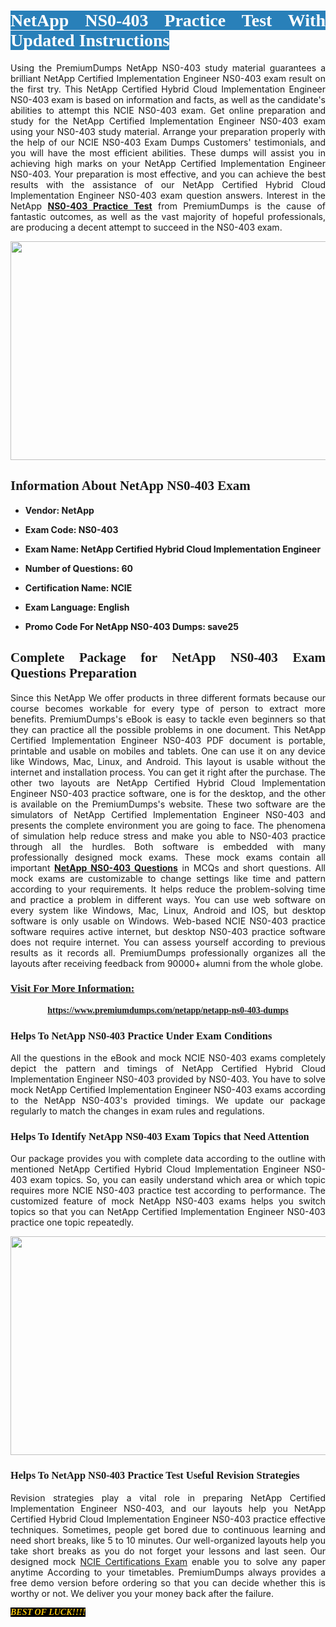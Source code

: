 <h1 style="text-align: justify;"><span style="color:#ffffff;"><span style="font-family:Georgia,serif;"><strong><span style="background-color:#2980b9;">NetApp NS0-403 Practice Test With Updated Instructions</span></strong></span></span></h1>

<p style="text-align: justify;">Using the PremiumDumps NetApp NS0-403 study material guarantees a brilliant NetApp Certified Implementation Engineer NS0-403 exam result on the first try. This NetApp Certified Hybrid Cloud Implementation Engineer NS0-403 exam is based on information and facts, as well as the candidate's abilities to attempt this NCIE NS0-403 exam. Get online preparation and study for the NetApp Certified Implementation Engineer NS0-403 exam using your NS0-403 study material. Arrange your preparation properly with the help of our NCIE NS0-403 Exam Dumps Customers' testimonials, and you will have the most efficient abilities. These dumps will assist you in achieving high marks on your NetApp Certified Implementation Engineer NS0-403. Your preparation is most effective, and you can achieve the best results with the assistance of our NetApp Certified Hybrid Cloud Implementation Engineer NS0-403 exam question answers. Interest in the NetApp <strong><a href="https://www.premiumdumps.com/netapp/netapp-ns0-403-dumps">NS0-403 Practice Test</a></strong> from PremiumDumps is the cause of fantastic outcomes, as well as the vast majority of hopeful professionals, are producing a decent attempt to succeed in the NS0-403 exam.</p>

<p style="text-align: center;"><a href="https://www.premiumdumps.com/netapp/netapp-ns0-403-dumps"><img alt="" src="https://i.imgur.com/P39uA2n.jpeg" style="width: 700px; height: 350px;" /></a></p>

<h2 style="text-align: justify;"><span style="font-family:Georgia,serif;"><strong>Information About NetApp NS0-403 Exam</strong></span></h2>

<ul>
	<li>
	<p style="text-align: justify;"><b>Vendor: NetApp</b></p>
	</li>
	<li>
	<p style="text-align: justify;"><b>Exam Code: NS0-403</b></p>
	</li>
	<li>
	<p style="text-align: justify;"><b>Exam Name: NetApp Certified Hybrid Cloud Implementation Engineer</b></p>
	</li>
	<li>
	<p style="text-align: justify;"><b>Number of Questions: 60</b></p>
	</li>
	<li>
	<p style="text-align: justify;"><b>Certification Name: NCIE</b></p>
	</li>
	<li>
	<p style="text-align: justify;"><b>Exam Language: English</b></p>
	</li>
	<li>
	<p style="text-align: justify;"><b>Promo Code For NetApp NS0-403 Dumps: save25</b></p>
	</li>
</ul>

<h2 style="text-align: justify;"><span style="font-family:Georgia,serif;"><strong>Complete Package for NetApp NS0-403 Exam Questions Preparation</strong></span></h2>

<p style="text-align: justify;">Since this NetApp We offer products in three different formats because our course becomes workable for every type of person to extract more benefits. PremiumDumps's eBook is easy to tackle even beginners so that they can practice all the possible problems in one document. This NetApp Certified Implementation Engineer NS0-403 PDF document is portable, printable and usable on mobiles and tablets. One can use it on any device like Windows, Mac, Linux, and Android. This layout is usable without the internet and installation process. You can get it right after the purchase. The other two layouts are NetApp Certified Hybrid Cloud Implementation Engineer NS0-403 practice software, one is for the desktop, and the other is available on the PremiumDumps's website. These two software are the simulators of NetApp Certified Implementation Engineer NS0-403 and presents the complete environment you are going to face. The phenomena of simulation help reduce stress and make you able to NS0-403 practice through all the hurdles. Both software is embedded with many professionally designed mock exams. These mock exams contain all important <strong><a href="https://www.premiumdumps.com/netapp/netapp-ns0-403-dumps">NetApp NS0-403 Questions</a></strong> in MCQs and short questions. All mock exams are customizable to change settings like time and pattern according to your requirements. It helps reduce the problem-solving time and practice a problem in different ways. You can use web software on every system like Windows, Mac, Linux, Android and IOS, but desktop software is only usable on Windows. Web-based NCIE NS0-403 practice software requires active internet, but desktop NS0-403 practice software does not require internet. You can assess yourself according to previous results as it records all. PremiumDumps professionally organizes all the layouts after receiving feedback from 90000+ alumni from the whole globe.</p>

<h3><span style="font-family:Georgia,serif;"><strong><u>Visit For More Information:</u></strong></span></h3>

<p style="text-align: center;"><span style="font-size:14px;"><span style="font-family:Georgia,serif;"><strong><a href="https://www.premiumdumps.com/netapp/netapp-ns0-403-dumps">https://www.premiumdumps.com/netapp/netapp-ns0-403-dumps</a></strong></span></span></p>

<h3 style="text-align: justify;"><span style="font-family:Georgia,serif;"><strong><strong><strong>Helps To NetApp NS0-403 Practice Under Exam Conditions</strong></strong></strong></span></h3>

<p style="text-align: justify;">All the questions in the eBook and mock NCIE NS0-403 exams completely depict the pattern and timings of NetApp Certified Hybrid Cloud Implementation Engineer NS0-403 provided by NS0-403. You have to solve mock NetApp Certified Implementation Engineer NS0-403 exams according to the NetApp NS0-403's provided timings. We update our package regularly to match the changes in exam rules and regulations.</p>

<h3 style="text-align: justify;"><span style="font-family:Georgia,serif;"><strong><strong><strong>Helps To Identify NetApp NS0-403 Exam Topics that Need Attention</strong></strong></strong></span></h3>

<p style="text-align: justify;">Our package provides you with complete data according to the outline with mentioned NetApp Certified Hybrid Cloud Implementation Engineer NS0-403 exam topics. So, you can easily understand which area or which topic requires more NCIE NS0-403 practice test according to performance. The customized feature of mock NetApp NS0-403 exams helps you switch topics so that you can NetApp Certified Implementation Engineer NS0-403 practice one topic repeatedly.</p>

<p style="text-align: center;"><strong><a href="https://www.premiumdumps.com/netapp/netapp-ns0-403-dumps"><img alt="" src="https://i.imgur.com/2KPb8yb.jpeg" style="width: 700px; height: 350px;" /></a></strong></p>

<h3 style="text-align: justify;"><span style="font-family:Georgia,serif;"><strong><strong><strong>Helps To NetApp NS0-403 Practice Test Useful Revision Strategies</strong></strong></strong></span></h3>

<p style="text-align: justify;">Revision strategies play a vital role in preparing NetApp Certified Implementation Engineer NS0-403, and our layouts help you NetApp Certified Hybrid Cloud Implementation Engineer NS0-403 practice effective techniques. Sometimes, people get bored due to continuous learning and need short breaks, like 5 to 10 minutes. Our well-organized layouts help you take short breaks as you do not forget your lessons and last seen. Our designed mock <a href="http://https://www.premiumdumps.com/netapp/ncie-dumps">NCIE Certifications Exam</a> enable you to solve any paper anytime According to your timetables. PremiumDumps always provides a free demo version before ordering so that you can decide whether this is worthy or not. We deliver you your money back after the failure.</p>

<p style="text-align: justify;"><span style="color:#f1c40f;"><strong><span style="font-family:Georgia,serif;"><span style="font-size:14px;"><em><strong><span style="background-color:#000000;">BEST OF LUCK!!!!</span></strong></em></span></span></strong></span></p>
